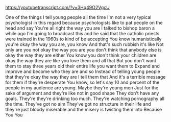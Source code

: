 https://youtubetranscript.com/?v=3Hq49O2VgcU

 One of the things I tell young people all the time I'm not a very typical psychologist in this regard because psychologists like to pat people on the head and say You're all right the way you are I talked to bishop baron a while ago I'm going to broadcast this and he said that the catholic priests were trained in the 1960s to kind of be accepting You know humanistically you're okay the way you are, you know And that's such rubbish it's like Not only are you not okay the way you are you don't think that anybody else is okay the way they are either You know you don't think your children are okay the way they are like you love them and all that But you don't want them to stay three years old their entire life you want them to Expand and improve and become who they are and so Instead of telling young people that they're okay the way they are I tell them that And it's a terrible message for them if they're desperate You know, so let's say 10 and percent of the people in my audience are young. Maybe they're young men Just for the sake of argument and they're like not in good shape They don't have any goals. They're they're drinking too much. They're watching pornography all the time. They've got no aim They've got no structure in their life and they're just bloody miserable and the misery is twisting them into Because You You